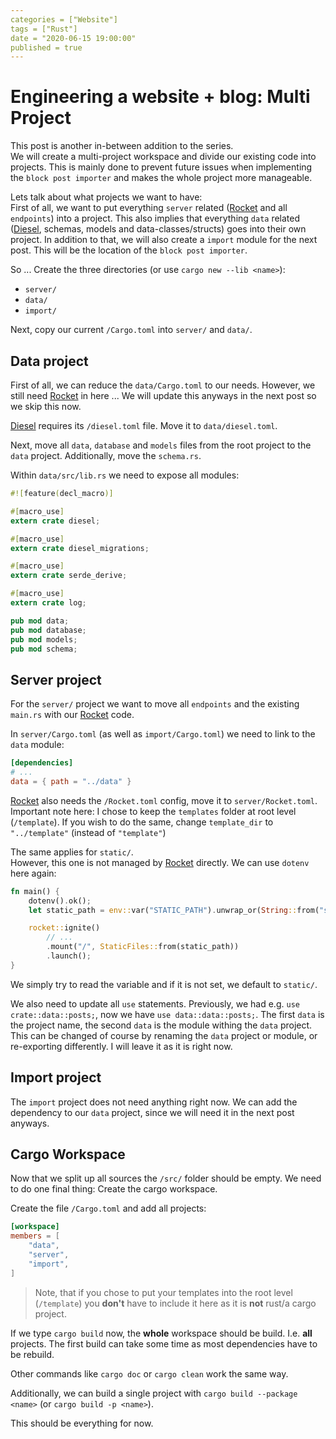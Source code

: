 ```yaml
---
categories = ["Website"]
tags = ["Rust"]
date = "2020-06-15 19:00:00"
published = true
---
```


# Engineering a website + blog: Multi Project

This post is another in-between addition to the series.  
We will create a multi-project workspace and divide our existing code into projects.
This is mainly done to prevent future issues when implementing the `block post importer` and makes the whole project more manageable.

Lets talk about what projects we want to have:  
First of all, we want to put everything `server` related ([Rocket] and all `endpoints`) into a project.
This also implies that everything `data` related ([Diesel], schemas, models and data-classes/structs) goes into their own project.
In addition to that, we will also create a `import` module for the next post.
This will be the location of the `block post importer`.

So ... Create the three directories (or use `cargo new --lib <name>`):

- `server/`
- `data/`
- `import/`

Next, copy our current `/Cargo.toml` into `server/` and `data/`.

## Data project

First of all, we can reduce the `data/Cargo.toml` to our needs.
However, we still need [Rocket] in here ...
We will update this anyways in the next post so we skip this now.

[Diesel] requires its `/diesel.toml` file. Move it to `data/diesel.toml`.

Next, move all `data`, `database` and `models` files from the root project to the `data` project.
Additionally, move the `schema.rs`.

Within `data/src/lib.rs` we need to expose all modules:

```rust
#![feature(decl_macro)]

#[macro_use]
extern crate diesel;

#[macro_use]
extern crate diesel_migrations;

#[macro_use]
extern crate serde_derive;

#[macro_use]
extern crate log;

pub mod data;
pub mod database;
pub mod models;
pub mod schema;
```

## Server project

For the `server/` project we want to move all `endpoints` and the existing `main.rs` with our [Rocket] code.

In `server/Cargo.toml` (as well as `import/Cargo.toml`) we need to link to the `data` module:

```toml
[dependencies]
# ...
data = { path = "../data" }
```

[Rocket] also needs the `/Rocket.toml` config, move it to `server/Rocket.toml`.  
Important note here: I chose to keep the `templates` folder at root level (`/template`).
If you wish to do the same, change `template_dir` to `"../template"` (instead of `"template"`)

The same applies for `static/`.  
However, this one is not managed by [Rocket] directly.
We can use `dotenv` here again:

```rust
fn main() {
    dotenv().ok();
    let static_path = env::var("STATIC_PATH").unwrap_or(String::from("static/"));

    rocket::ignite()
        // ...
        .mount("/", StaticFiles::from(static_path))
        .launch();
}
```

We simply try to read the variable and if it is not set, we default to `static/`.

We also need to update all `use` statements.
Previously, we had e.g. `use crate::data::posts;`, now we have `use data::data::posts;`.
The first `data` is the project name, the second `data` is the module withing the `data` project.
This can be changed of course by renaming the `data` project or module, or re-exporting differently.
I will leave it as it is right now.

## Import project

The `import` project does not need anything right now.
We can add the dependency to our `data` project, since we will need it in the next post anyways.

## Cargo Workspace

Now that we split up all sources the `/src/` folder should be empty.
We need to do one final thing: Create the cargo workspace.

Create the file `/Cargo.toml` and add all projects:

```toml
[workspace]
members = [
    "data",
    "server",
    "import",
]
```

> Note, that if you chose to put your templates into the root level (`/template`) you **don't** have to include it here as it is **not** rust/a cargo project.

If we type `cargo build` now, the **whole** workspace should be build.
I.e. **all** projects.
The first build can take some time as most dependencies have to be rebuild.

Other commands like `cargo doc` or `cargo clean` work the same way.

Additionally, we can build a single project with `cargo build --package <name>` (or `cargo build -p <name>`).

This should be everything for now.

[rocket]: https://rocket.rs
[diesel]: http://diesel.rs
